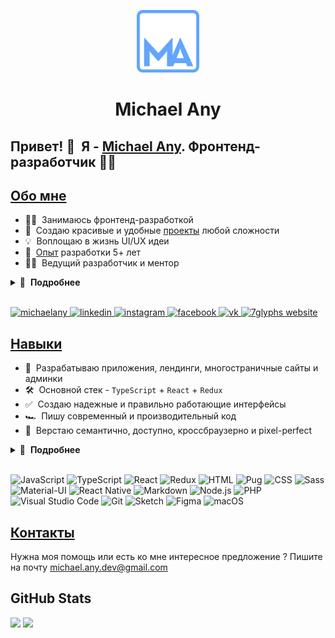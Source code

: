 <p align="center">
  <a href="https://michaelany.com" rel="noopener" target="_blank">
    <img width="100" src="./public/logo.svg" alt="Michael Any logo" />
  </a>
</p>

<h1 align="center">
 Michael Any
</h1>

## Привет! 👋 &nbsp;Я - [Michael Any](https://michaelany.com). Фронтенд-разработчик 👨‍💻

## [Обо мне](https://michaelany.com/about)

- 👨‍💻 &nbsp;Занимаюсь фронтенд-разработкой
- 🚀 &nbsp;Создаю красивые и удобные [проекты](https://michaelany.com/portfolio) любой сложности
- 💡 &nbsp;Воплощаю в жизнь UI/UX идеи
- 💼 &nbsp;[Опыт](https://michaelany.com/experience) разработки 5+ лет
- 👨‍🏫 &nbsp;Ведущий разработчик и ментор

<details>
  <summary>🔽 &nbsp;<strong>Подробнее</strong></summary>

- 👔 &nbsp;Организованный и автономный
- 🤓 &nbsp;Люблю программировать
- 🌱 &nbsp;Постоянно развиваюсь
- 📐 &nbsp;Склонный к перфекционизму
- 🎓 &nbsp;Два высших образования
- 🏃‍♂️ &nbsp;Занимаюсь спортом
- ⛰ &nbsp;Люблю путешествовать
- 👫 &nbsp;Счастливый муж
- ☕️ &nbsp;Кофеман

</details>&nbsp;

<p>
  <a href="https://michaelany.com" rel="noopener" target="_blank">
    <img src="https://img.shields.io/badge/-michaelany-568bd0?logo=google-chrome&logoColor=white" alt="michaelany" />
  </a>
  <a href="https://linkedin.com/mclananiev" rel="noopener" target="_blank">
    <img src="https://img.shields.io/badge/-LinkedIn-0a66c2?logo=linkedin&logoColor=white" alt="linkedin" />
  </a>
  <a href="https://instagram.com/mclananiev" rel="noopener" target="_blank">
    <img src="https://img.shields.io/badge/-Instagram-e4405f?logo=instagram&logoColor=white" alt="instagram" />
  </a>
  <a href="https://facebook.com/mclananiev" rel="noopener" target="_blank">
    <img src="https://img.shields.io/badge/-Facebook-1877f2?logo=facebook&logoColor=white" alt="facebook" />
  </a>
  <a href="https://vk.com/mclananiev" rel="noopener" target="_blank">
    <img src="https://img.shields.io/badge/-VK-4680c2?logo=vk&logoColor=white" alt="vk" />
  </a>
  <a href="https://7glyphs.com/agency/team" rel="noopener" target="_blank">
    <img src="https://img.shields.io/badge/-7glyphs team-282828?logo=google-chrome&logoColor=white" alt="7glyphs website" />
  </a>
</p>

## [Навыки](https://michaelany.com/skills)

- 👾 &nbsp;Разрабатываю приложения, лендинги, многостраничные сайты и админки
- 🛠 &nbsp;Основной стек - `TypeScript` + `React` + `Redux`
- ✅ &nbsp;Создаю надежные и правильно работающие интерфейсы
- 🏎 &nbsp;Пишу современный и производительный код
- 🎨 &nbsp;Верстаю семантично, доступно, кроссбраузерно и pixel-perfect

<details>
  <summary>🔽 &nbsp;<strong>Подробнее</strong></summary>

- 🧠 &nbsp;Выбираю простой и эффективный способ решения задачи
- 🧩 &nbsp;Имею в арсенале большое количество паттернов и приемов
- 🧱 &nbsp;Создаю модульную и оптимальную архитектуру проекта
- 🔧 &nbsp;Использую актуальные фреймворки, библиотеки и инструменты
- 📱 &nbsp;Реализую адаптивный интерфейс и анимации
- 🧹 &nbsp;Соблюдаю единый стиль написания чистого кода
- 🔬 &nbsp;Рефакторю, оптимизирую и тестирую
- 📒 &nbsp;Планирую, декомпозирую и документирую
- 🐣 &nbsp;Провожу код-ревью и занимаюсь обучением

</details>&nbsp;

![JavaScript](https://img.shields.io/badge/-JavaScript-282828?style=flat&logo=javascript&logoColor=f7df1e)
![TypeScript](https://img.shields.io/badge/-TypeScript-282828?style=flat&logo=typescript&logoColor=3178c6)
![React](https://img.shields.io/badge/-React-282828?style=flat&logo=react&logoColor=61dafb)
![Redux](https://img.shields.io/badge/-Redux-282828?style=flat&logo=redux&logoColor=764abc)
![HTML](https://img.shields.io/badge/-HTML-282828?style=flat&logo=html5&logoColor=e34f26)
![Pug](https://img.shields.io/badge/-Pug-282828?style=flat&logo=pug&logoColor=a86454)
![CSS](https://img.shields.io/badge/-CSS-282828?style=flat&logo=css3&logoColor=1572b6)
![Sass](https://img.shields.io/badge/-Sass-282828?style=flat&logo=sass&logoColor=cc6699)
![Material-UI](https://img.shields.io/badge/-Material_UI-282828?style=flat&logo=material-ui&logoColor=0081cb)
![React Native](https://img.shields.io/badge/-React_Native-282828?style=flat&logo=react&logoColor=61dafb)
![Markdown](https://img.shields.io/badge/-Markdown-282828?style=flat&logo=markdown&logoColor=white)
![Node.js](https://img.shields.io/badge/-Node.js-282828?style=flat&logo=node.js&logoColor=339933)
![PHP](https://img.shields.io/badge/-PHP-282828?style=flat&logo=php&logoColor=777bb4)
![Visual Studio Code](https://img.shields.io/badge/-Visual_Studio_Code-282828?style=flat&logo=visual-studio-code&logoColor=007acc)
![Git](https://img.shields.io/badge/-Git-282828?style=flat&logo=git&logoColor=f05032)
![Sketch](https://img.shields.io/badge/-Sketch-282828?style=flat&logo=sketch&logoColor=f7b500)
![Figma](https://img.shields.io/badge/-Figma-282828?style=flat&logo=figma&logoColor=f24e1e)
![macOS](https://img.shields.io/badge/-macOS-282828?style=flat&logo=macos&logoColor=white)

## [Контакты](https://michaelany.com/contact)

Нужна моя помощь или есть ко мне интересное предложение ? Пишите на почту michael.any.dev@gmail.com

## GitHub Stats

<img src="https://github-readme-stats.vercel.app/api/top-langs/?username=michaelany&layout=compact&theme=tokyonight" />
<img src="https://github-readme-stats.vercel.app/api?username=michaelany&hide=prs,issues,contribs&show_icons=true&theme=tokyonight" />
